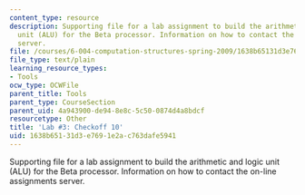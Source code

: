 ```yaml
---
content_type: resource
description: Supporting file for a lab assignment to build the arithmetic and logic
  unit (ALU) for the Beta processor. Information on how to contact the on-line assignments
  server.
file: /courses/6-004-computation-structures-spring-2009/1638b65131d3e7691e2ac763dafe5941_lab3checkoff_10.jsim
file_type: text/plain
learning_resource_types:
- Tools
ocw_type: OCWFile
parent_title: Tools
parent_type: CourseSection
parent_uid: 4a943900-de94-8e8c-5c50-0874d4a8bdcf
resourcetype: Other
title: 'Lab #3: Checkoff 10'
uid: 1638b651-31d3-e769-1e2a-c763dafe5941
---
```

Supporting file for a lab assignment to build the arithmetic and logic unit (ALU) for the Beta processor. Information on how to contact the on-line assignments server.

